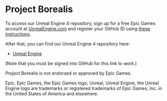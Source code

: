 # Project Borealis
To access our Unreal Engine 4 repository, sign up for a free Epic Games account at [UnrealEngine.com](https://www.unrealengine.com) and register your GitHub ID using [these instructions](https://www.unrealengine.com/ue4-on-github). 

After that, you can find our Unreal Engine 4 repository here:

*  [Unreal Engine](https://github.com/ProjectBorealisAdmin/UnrealEngine)
  
(Note that you must be signed into GitHub for this link to work.)

Project Borealis is not endorsed or approved by Epic Games.

Epic, Epic Games, the Epic Games logo, Unreal, Unreal Engine, the Unreal Engine logo are trademarks or registered trademarks of Epic Games, Inc. in the United States of America and elsewhere.
